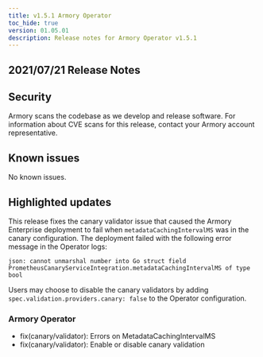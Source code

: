 ```yaml
---
title: v1.5.1 Armory Operator
toc_hide: true
version: 01.05.01
description: Release notes for Armory Operator v1.5.1
---
```


## 2021/07/21 Release Notes

## Security

Armory scans the codebase as we develop and release software. For information about CVE scans for this release, contact your Armory account representative.

## Known issues
No known issues.

## Highlighted updates

This release fixes the canary validator issue that caused the Armory Enterprise deployment to fail when  `metadataCachingIntervalMS` was in the canary configuration. The deployment failed with the following error message in the Operator logs:

```text
json: cannot unmarshal number into Go struct field PrometheusCanaryServiceIntegration.metadataCachingIntervalMS of type bool
```

Users may choose to disable the canary validators by adding `spec.validation.providers.canary: false` to the Operator configuration.

### Armory Operator

* fix(canary/validator): Errors on MetadataCachingIntervalMS
* fix(canary/validator): Enable or disable canary validation
